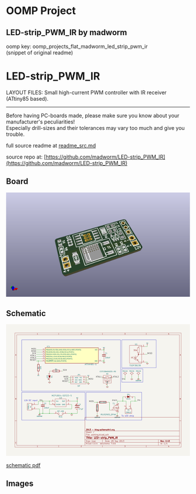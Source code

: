 # OOMP Project  
## LED-strip_PWM_IR  by madworm  
  
oomp key: oomp_projects_flat_madworm_led_strip_pwm_ir  
(snippet of original readme)  
  
  
LED-strip_PWM_IR  
================  
  
LAYOUT FILES: Small high-current PWM controller with IR receiver (ATtiny85 based).   
  
  
---  
  
Before having PC-boards made, please make sure you know about your manufacturer's peculiarities!  
Especially drill-sizes and their tolerances may vary too much and give you trouble.  
  
  
  full source readme at [readme_src.md](readme_src.md)  
  
source repo at: [https://github.com/madworm/LED-strip_PWM_IR](https://github.com/madworm/LED-strip_PWM_IR)  
## Board  
  
[![working_3d.png](working_3d_600.png)](working_3d.png)  
## Schematic  
  
[![working_schematic.png](working_schematic_600.png)](working_schematic.png)  
  
[schematic pdf](working_schematic.pdf)  
## Images  
